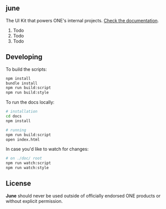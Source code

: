 ## june
The UI Kit that powers ONE's internal projects. [Check the documentation](dev-onenetworkecommerce.github.io/june).

1. Todo
2. Todo
3. Todo

## Developing
To build the scripts:
```bash
npm install
bundle install
npm run build:script
npm run build:style
```

To run the docs locally:
```bash
# installation
cd docs
npm install

# running
npm run build:script
open index.html
```

In case you'd like to watch for changes:
```bash
# on ./doc/ root
npm run watch:script
npm run watch:style
```

## License
**June** should never be used outside of officially endorsed ONE products or without explicit permission.
